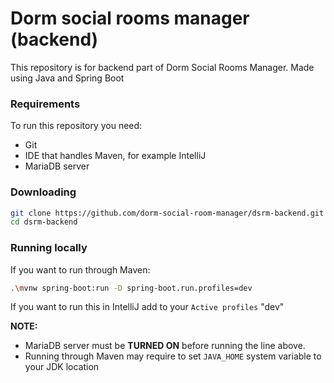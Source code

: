 # Dorm social rooms manager (backend)

This repository is for backend part of Dorm Social Rooms Manager.
Made using Java and Spring Boot

### Requirements

To run this repository you need:
 - Git
 - IDE that handles Maven, for example IntelliJ
 - MariaDB server

### Downloading

```bash
git clone https://github.com/dorm-social-room-manager/dsrm-backend.git
cd dsrm-backend
```

### Running locally

If you want to run through Maven:
```bash
.\mvnw spring-boot:run -D spring-boot.run.profiles=dev
```

If you want to run this in IntelliJ add to your `Active profiles` "dev"

**NOTE:**

- MariaDB server must be __TURNED ON__ before running the line above.
- Running through Maven may require to set `JAVA_HOME` system variable to your JDK location






